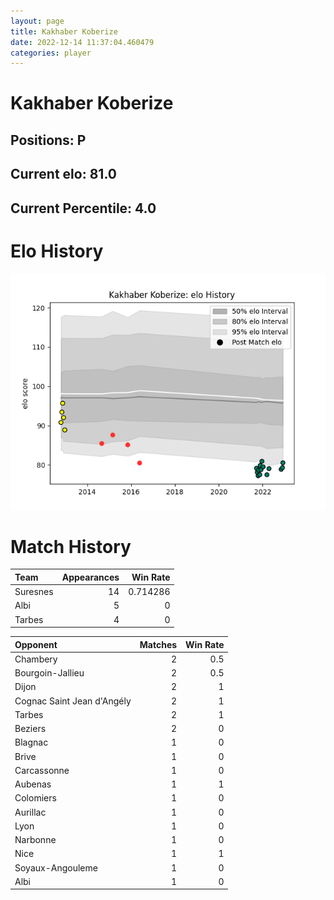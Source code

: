 ```yaml
---  
layout: page  
title: Kakhaber Koberize  
date: 2022-12-14 11:37:04.460479  
categories: player  
---
```

# Kakhaber Koberize

## Positions: P

## Current elo: 81.0

## Current Percentile: 4.0

# Elo History


![elo history](history_KakhaberKoberize.png)
# Match History


| Team     |   Appearances |   Win Rate |
|:---------|--------------:|-----------:|
| Suresnes |            14 |   0.714286 |
| Albi     |             5 |   0        |
| Tarbes   |             4 |   0        |

| Opponent                   |   Matches |   Win Rate |
|:---------------------------|----------:|-----------:|
| Chambery                   |         2 |        0.5 |
| Bourgoin-Jallieu           |         2 |        0.5 |
| Dijon                      |         2 |        1   |
| Cognac Saint Jean d'Angély |         2 |        1   |
| Tarbes                     |         2 |        1   |
| Beziers                    |         2 |        0   |
| Blagnac                    |         1 |        0   |
| Brive                      |         1 |        0   |
| Carcassonne                |         1 |        0   |
| Aubenas                    |         1 |        1   |
| Colomiers                  |         1 |        0   |
| Aurillac                   |         1 |        0   |
| Lyon                       |         1 |        0   |
| Narbonne                   |         1 |        0   |
| Nice                       |         1 |        1   |
| Soyaux-Angouleme           |         1 |        0   |
| Albi                       |         1 |        0   |